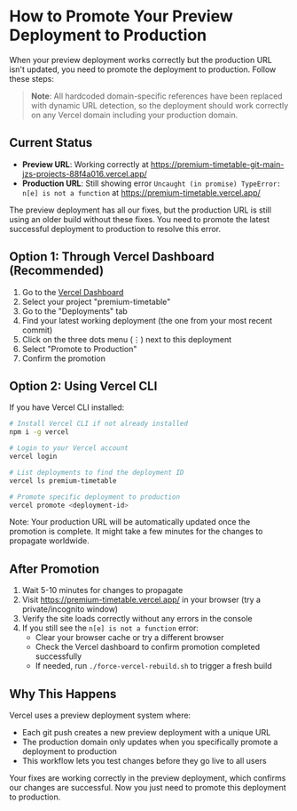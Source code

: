 # How to Promote Your Preview Deployment to Production

When your preview deployment works correctly but the production URL isn't updated, you need to promote the deployment to production. Follow these steps:

> **Note**: All hardcoded domain-specific references have been replaced with dynamic URL detection, so the deployment should work correctly on any Vercel domain including your production domain.

## Current Status

- **Preview URL**: Working correctly at https://premium-timetable-git-main-jzs-projects-88f4a016.vercel.app/
- **Production URL**: Still showing error `Uncaught (in promise) TypeError: n[e] is not a function` at https://premium-timetable.vercel.app/

The preview deployment has all our fixes, but the production URL is still using an older build without these fixes. You need to promote the latest successful deployment to production to resolve this error.

## Option 1: Through Vercel Dashboard (Recommended)

1. Go to the [Vercel Dashboard](https://vercel.com/dashboard)
2. Select your project "premium-timetable"
3. Go to the "Deployments" tab
4. Find your latest working deployment (the one from your most recent commit)
5. Click on the three dots menu (⋮) next to this deployment
6. Select "Promote to Production"
7. Confirm the promotion

## Option 2: Using Vercel CLI

If you have Vercel CLI installed:

```bash
# Install Vercel CLI if not already installed
npm i -g vercel

# Login to your Vercel account
vercel login

# List deployments to find the deployment ID
vercel ls premium-timetable

# Promote specific deployment to production
vercel promote <deployment-id>
```

Note: Your production URL will be automatically updated once the promotion is complete. It might take a few minutes for the changes to propagate worldwide.

## After Promotion

1. Wait 5-10 minutes for changes to propagate
2. Visit https://premium-timetable.vercel.app/ in your browser (try a private/incognito window)
3. Verify the site loads correctly without any errors in the console
4. If you still see the `n[e] is not a function` error:
   - Clear your browser cache or try a different browser
   - Check the Vercel dashboard to confirm promotion completed successfully
   - If needed, run `./force-vercel-rebuild.sh` to trigger a fresh build

## Why This Happens

Vercel uses a preview deployment system where:
- Each git push creates a new preview deployment with a unique URL
- The production domain only updates when you specifically promote a deployment to production
- This workflow lets you test changes before they go live to all users

Your fixes are working correctly in the preview deployment, which confirms our changes are successful. Now you just need to promote this deployment to production.

